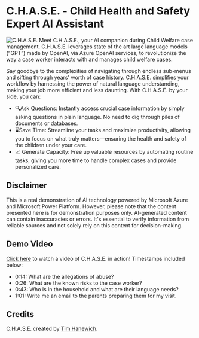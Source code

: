 # C.H.A.S.E. - Child Health and Safety Expert AI Assistant
![C.H.A.S.E.](https://i.imgur.com/qZKpALH.png)
Meet C.H.A.S.E., your AI companion during Child Welfare case management.  C.H.A.S.E. leverages state of the art large language models (“GPT”) made by OpenAI, via Azure OpenAI services, to revolutionize the way a case worker interacts with and manages child welfare cases.

Say goodbye to the complexities of navigating through endless sub-menus and sifting through years' worth of case history. C.H.A.S.E. simplifies your workflow by harnessing the power of natural language understanding, making your job more efficient and less daunting. With C.H.A.S.E. by your side, you can:
- 🔍Ask Questions: Instantly access crucial case information by simply asking questions in plain language. No need to dig through piles of documents or databases.
- ⌛Save Time: Streamline your tasks and maximize productivity, allowing you to focus on what truly matters—ensuring the health and safety of the children under your care.
- 📈 Generate Capacity: Free up valuable resources by automating routine tasks, giving you more time to handle complex cases and provide personalized care.

## Disclaimer
This is a real demonstration of AI technology powered by Microsoft Azure and Microsoft Power Platform. However, please note that the content presented here is for demonstration purposes only. AI-generated content can contain inaccuracies or errors. It's essential to verify information from reliable sources and not solely rely on this content for decision-making.

## Demo Video
[Click here](https://youtu.be/m9gf5ts_RIk) to watch a video of C.H.A.S.E. in action! Timestamps included below:
- 0:14: What are the allegations of abuse?
- 0:26: What are the known risks to the case worker?
- 0:43: Who is in the household and what are their language needs?
- 1:01: Write me an email to the parents preparing them for my visit.

## Credits
C.H.A.S.E. created by [Tim Hanewich](https://github.com/TimHanewich).
